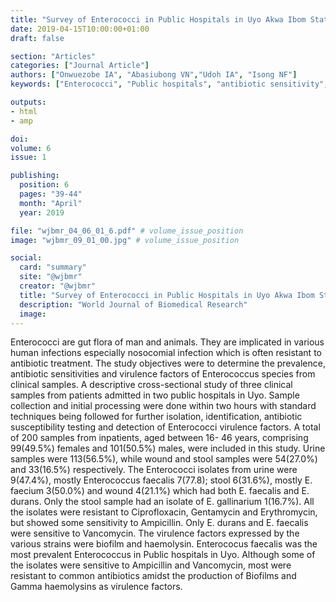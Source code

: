 ```yaml
---
title: "Survey of Enterococci in Public Hospitals in Uyo Akwa Ibom State Nigeria"
date: 2019-04-15T10:00:00+01:00
draft: false

section: "Articles"
categories: ["Journal Article"]
authors: ["Onwuezobe IA", "Abasiubong VN","Udoh IA", "Isong NF"]
keywords: ["Enterococci", "Public hospitals", "antibiotic sensitivity", "virulence factors"]

outputs: 
- html
- amp

doi:
volume: 6
issue: 1

publishing:
  position: 6
  pages: "39-44"
  month: "April"
  year: 2019

file: "wjbmr_04_06_01_6.pdf" # volume_issue_position
image: "wjbmr_09_01_00.jpg" # volume_issue_position

social:
  card: "summary"
  site: "@wjbmr"
  creator: "@wjbmr"
  title: "Survey of Enterococci in Public Hospitals in Uyo Akwa Ibom State Nigeria"
  description: "World Journal of Biomedical Research"
  image:
---
```

Enterococci are gut flora of man and animals. They are implicated in various human infections
especially nosocomial infection which is often resistant to antibiotic treatment. The study objectives
were to determine the prevalence, antibiotic sensitivities and virulence factors of Enterococcus
species from clinical samples. A descriptive cross-sectional study of three clinical samples from
patients admitted in two public hospitals in Uyo. Sample collection and initial processing were done
within two hours with standard techniques being followed for further isolation, identification,
antibiotic susceptibility testing and detection of Enterococci virulence factors. A total of 200 samples
from inpatients, aged between 16- 46 years, comprising 99(49.5%) females and 101(50.5%) males, were
included in this study. Urine samples were 113(56.5%), while wound and stool samples were 54(27.0%) and
33(16.5%) respectively. The Enterococci isolates from urine were 9(47.4%), mostly Enterococcus faecalis
7(77.8); stool 6(31.6%), mostly E. faecium 3(50.0%) and wound 4(21.1%) which had both E. faecalis and E.
durans. Only the stool sample had an isolate of E. gallinarium 1(16.7%). All the isolates were resistant to
Ciprofloxacin, Gentamycin and Erythromycin, but showed some sensitivity to Ampicillin. Only E. durans and
E. faecalis were sensitive to Vancomycin. The virulence factors expressed by the various strains were biofilm
and haemolysin. Enterococus faecalis was the most prevalent Enterococcus in Public hospitals in Uyo.
Although some of the isolates were sensitive to Ampicillin and Vancomycin, most were resistant to common
antibiotics amidst the production of Biofilms and Gamma haemolysins as virulence factors.